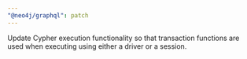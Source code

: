 ```yaml
---
"@neo4j/graphql": patch
---
```


Update Cypher execution functionality so that transaction functions are used when executing using either a driver or a session.
